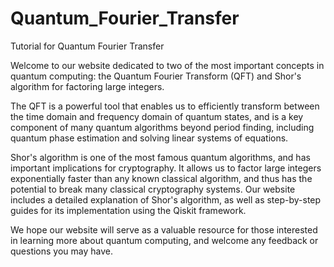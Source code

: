 # Quantum_Fourier_Transfer
Tutorial for Quantum Fourier Transfer

Welcome to our website dedicated to two of the most important concepts in quantum computing: the Quantum Fourier Transform (QFT) and Shor's algorithm for factoring large integers.

The QFT is a powerful tool that enables us to efficiently transform between the time domain and frequency domain of quantum states, and is a key component of many quantum algorithms beyond period finding, including quantum phase estimation and solving linear systems of equations.

Shor's algorithm is one of the most famous quantum algorithms, and has important implications for cryptography. It allows us to factor large integers exponentially faster than any known classical algorithm, and thus has the potential to break many classical cryptography systems. Our website includes a detailed explanation of Shor's algorithm, as well as step-by-step guides for its implementation using the Qiskit framework.

We hope our website will serve as a valuable resource for those interested in learning more about quantum computing, and welcome any feedback or questions you may have.
